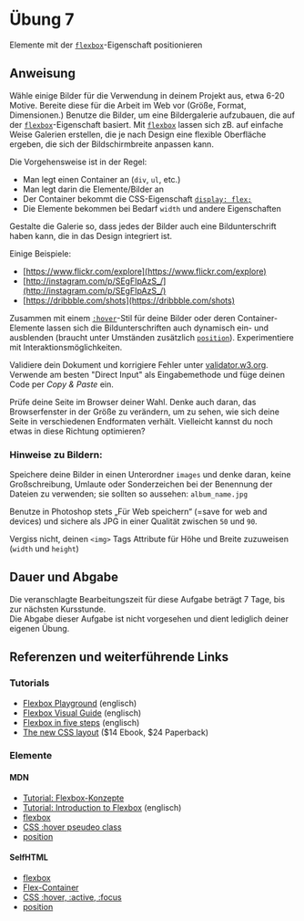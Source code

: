 # Übung 7

Elemente mit der [`flexbox`](https://wiki.selfhtml.org/wiki/CSS/Eigenschaften/Flexbox)-Eigenschaft positionieren


## Anweisung

Wähle einige Bilder für die Verwendung in deinem Projekt aus, etwa 6-20 Motive. Bereite diese für die Arbeit im Web vor (Größe, Format, Dimensionen.) Benutze die Bilder, um eine Bildergalerie aufzubauen, die auf der [`flexbox`](https://wiki.selfhtml.org/wiki/CSS/Eigenschaften/Flexbox)-Eigenschaft basiert. Mit [`flexbox`](https://wiki.selfhtml.org/wiki/CSS/Eigenschaften/Flexbox) lassen sich zB. auf einfache Weise Galerien erstellen, die je nach Design eine flexible Oberfläche ergeben, die sich der Bildschirmbreite anpassen kann.

Die Vorgehensweise ist in der Regel:

- Man legt einen Container an (`div`, `ul`, etc.)
- Man legt darin die Elemente/Bilder an
- Der Container bekommt die CSS-Eigenschaft [`display: flex;`](https://wiki.selfhtml.org/wiki/CSS/Tutorials/Flexbox/Flex-Container)
- Die Elemente bekommen bei Bedarf `width` und andere Eigenschaften

Gestalte die Galerie so, dass jedes der Bilder auch eine Bildunterschrift haben kann, die in das Design integriert ist.

Einige Beispiele:

- [https://www.flickr.com/explore](https://www.flickr.com/explore)
- [http://instagram.com/p/SEgFIpAzS_/](http://instagram.com/p/SEgFIpAzS_/)
- [https://dribbble.com/shots](https://dribbble.com/shots)

Zusammen mit einem [`:hover`](https://wiki.selfhtml.org/wiki/CSS/Selektoren/Pseudoklasse/hover,_active,_focus)-Stil für deine Bilder oder deren Container-Elemente lassen sich die Bildunterschriften auch dynamisch ein- und ausblenden (braucht unter Umständen zusätzlich [`position`](https://wiki.selfhtml.org/wiki/CSS/Eigenschaften/Positionierung/position)). Experimentiere mit Interaktionsmöglichkeiten.

Validiere dein Dokument und korrigiere Fehler unter [validator.w3.org](http://validator.w3.org/). Verwende am besten "Direct Input" als Eingabemethode und füge deinen Code per *Copy & Paste* ein.

Prüfe deine Seite im Browser deiner Wahl. Denke auch daran, das Browserfenster in der Größe zu verändern, um zu sehen, wie sich deine Seite in verschiedenen Endformaten verhält. Vielleicht kannst du noch etwas in diese Richtung optimieren?


### Hinweise zu Bildern:

Speichere deine Bilder in einen Unterordner `images` und denke daran, keine Großschreibung, Umlaute oder Sonderzeichen bei der Benennung der Dateien zu verwenden; sie sollten so aussehen: `album_name.jpg`

Benutze in Photoshop stets „Für Web speichern“ (=save for web and devices) und sichere als JPG in einer Qualität zwischen `50` und `90`.

Vergiss nicht, deinen `<img>` Tags Attribute für Höhe und Breite zuzuweisen (`width` und `height`)


## Dauer und Abgabe

Die veranschlagte Bearbeitungszeit für diese Aufgabe beträgt 7 Tage, bis zur nächsten Kursstunde.  
Die Abgabe dieser Aufgabe ist nicht vorgesehen und dient lediglich deiner eigenen Übung.

## Referenzen und weiterführende Links

### Tutorials

- [Flexbox Playground](https://demos.scotch.io/visual-guide-to-css3-flexbox-flexbox-playground/demos/) (englisch)  
- [Flexbox Visual Guide](https://scotch.io/tutorials/a-visual-guide-to-css3-flexbox-properties) (englisch)  
- [Flexbox in five steps](https://webdesignerwall.com/tutorials/master-css-flexbox-5-simple-steps) (englisch)  
- [The new CSS layout](https://abookapart.com/products/the-new-css-layout) ($14 Ebook, $24 Paperback)  

### Elemente

#### MDN

- [Tutorial: Flexbox-Konzepte](https://developer.mozilla.org/de/docs/Web/CSS/CSS_Flexible_Box_Layout/Grundlegende_Konzepte_der_Flexbox)
- [Tutorial: Introduction to Flexbox](https://developer.mozilla.org/en-US/docs/Learn/CSS/CSS_layout/Flexbox) (englisch)
- [flexbox](https://developer.mozilla.org/de/docs/Web/CSS/CSS_Flexible_Box_Layout)
- [CSS :hover pseudeo class](https://developer.mozilla.org/de/docs/Web/CSS/:hover)
- [position](https://developer.mozilla.org/de/docs/Web/CSS/position)

#### SelfHTML

- [flexbox](https://wiki.selfhtml.org/wiki/CSS/Eigenschaften/Flexbox)
- [Flex-Container](https://wiki.selfhtml.org/wiki/CSS/Tutorials/Flexbox/Flex-Container)
- [CSS :hover, :active, :focus](https://wiki.selfhtml.org/wiki/CSS/Selektoren/Pseudoklasse/hover,_active,_focus)
- [position](https://wiki.selfhtml.org/wiki/CSS/Eigenschaften/Positionierung/position)
